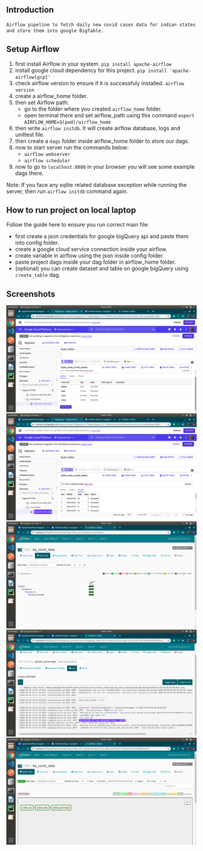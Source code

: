 ## Introduction
```
Airflow pipeline to fetch daily new covid cases data for indian states and store them into google BigTable.

```
## Setup Airflow
1. first install Airflow in your system.
  `pip install apache-airflow`
2. install google cloud dependency for this project.
  `pip install 'apache-airflow[gcp]'`
3. check airflow version to ensure if it is successfuly installed.
    `airflow version`
4. create a airflow_home folder.
5. then set Airflow path: 
    *   go to the folder where you created `airflow_home` folder.
    *   open terminal there and set airflow_path using this command
        `export AIRFLOW_HOME=$(pwd)/airflow_home`
6. then write `airflow initdb`. It will create airflow database, logs and unittest file.
7. then create a `dags` folder inside airflow_home folder to store our dags.
8. now to start server run the commands below:
    *   `airflow webserver`
    *   `airflow scheduler`
9. now to go to `localhost:8080` in your browser you will see some example dags there.

Note: If you face any sqlite related database exception while running the server, then run `airflow initdb` command again.  



## How to run project on local laptop

Follow the guide here to ensure you run correct main file:
    
*   first create a json credentials for google bigQuery api and paste them into config folder.
*   create a google cloud service connection inside your airflow.
*   create variable in airflow using the json inside config folder.
*   paste project dags inside your dag folder in airflow_home folder.
*   (optional) you can create dataset and table on google bigQuery using `create_table` dag.
## Screenshots

![alt text](pics/1.png?raw=true "database schema")
![alt text](pics/2.png?raw=true "data preview")
![alt text](pics/3.png?raw=true "pipeline preview")
![alt text](pics/4.png?raw=true "upload percentage")
![alt text](pics/5.png?raw=true "graph view")
